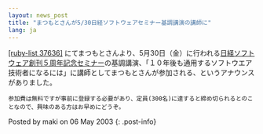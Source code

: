 ```yaml
---
layout: news_post
title: "まつもとさんが5/30日経ソフトウェアセミナー基調講演の講師に"
lang: ja
---
```


[\[ruby-list 37636\]][1]
にてまつもとさんより、5月30日（金）に行われる[日経ソフトウェア創刊５周年記念セミナー][2]の基調講演、「１０年後も通用するソフトウエア技術者になるには」に講師としてまつもとさんが参加される、というアナウンスがありました。

    参加費は無料ですが事前に登録する必要があり、定員(300名)に達すると締め切られるとのことなので、興味のある方はお早めにどうぞ。

Posted by maki on 06 May 2003
{: .post-info}



[1]: http://blade.nagaokaut.ac.jp/cgi-bin/scat.rb/ruby/ruby-list/37636 
[2]: http://ac.nikkeibp.co.jp/nsw/5th/ 
